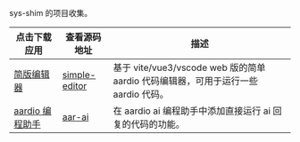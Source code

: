 sys-shim 的项目收集。

| 点击下载应用                                                                         | 查看源码地址                                                                       | 描述                                                                               |
| -------------------------------------------------------------------------------------------- | ------------------------------------------------------------------------------ | ---------------------------------------------------------------------------------- |
| [简版编辑器](https://github.com/wll8/sys-shim-demo/releases/download/beta/simple-editor.exe) | [simple-editor](https://github.com/wll8/sys-shim-demo/tree/main/simple-editor) | 基于 vite/vue3/vscode web 版的简单 aardio 代码编辑器，可用于运行一些 aardio 代码。 |
| [aardio 编程助手](https://github.com/wll8/sys-shim-demo/releases/download/beta/aar-ai.exe)   | [aar-ai](https://github.com/wll8/sys-shim-demo/tree/main/aar-ai)               | 在 aardio ai 编程助手中添加直接运行 ai 回复的代码的功能。                          |
